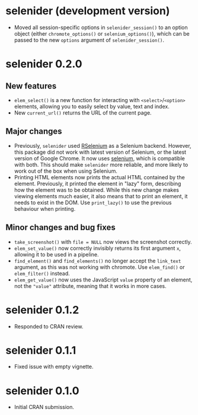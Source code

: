 # selenider (development version)

* Moved all session-specific options in `selenider_session()` to an option object
  (either `chromote_options()` or `selenium_options()`), which can be passed to
  the new `options` argument of `selenider_session()`.

# selenider 0.2.0

## New features

* `elem_select()` is a new function for interacting with `<select>`/`<option>`
  elements, allowing you to easily select by value, text and index.
* New `current_url()` returns the URL of the current page.
## Major changes

* Previously, `selenider` used [RSelenium](https://docs.ropensci.org/RSelenium/)
  as a Selenium backend. However, this package did not work with latest version
  of Selenium, or the latest version of Google Chrome. It now uses 
  [selenium](https://ashbythorpe.github.io/selenium-r/), which is compatible
  with both. This should make `selenider` more reliable, and more likely to
  work out of the box when using Selenium.
* Printing HTML elements now prints the actual HTML contained by the element.
  Previously, it printed the element in "lazy" form, describing how the element
  was to be obtained. While this new change makes viewing elements much easier,
  it also means that to print an element, it needs to exist in the DOM. Use
  `print_lazy()` to use the previous behaviour when printing.

## Minor changes and bug fixes

* `take_screenshot()` with `file = NULL` now views the screenshot correctly.
* `elem_set_value()` now correctly invisibly returns its first argument `x`,
  allowing it to be used in a pipeline.
* `find_element()` and `find_elements()` no longer accept the `link_text`
  argument, as this was not working with chromote. Use `elem_find()` or
  `elem_filter()` instead.
* `elem_get_value()` now uses the JavaScript `value` property of an element,
  not the `"value"` attribute, meaning that it works in more cases.

# selenider 0.1.2

* Responded to CRAN review.

# selenider 0.1.1

* Fixed issue with empty vignette.

# selenider 0.1.0

* Initial CRAN submission.
